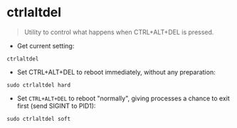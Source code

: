 # ctrlaltdel

> Utility to control what happens when CTRL+ALT+DEL is pressed.

- Get current setting:

`ctrlaltdel`

- Set CTRL+ALT+DEL to reboot immediately, without any preparation:

`sudo ctrlaltdel hard`

- Set `CTRL+ALT+DEL` to reboot "normally", giving processes a chance to exit first (send SIGINT to PID1):

`sudo ctrlaltdel soft`
